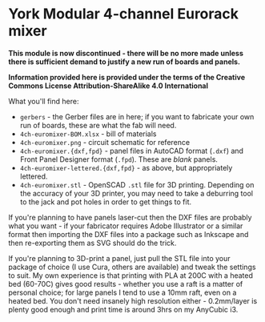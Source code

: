 # York Modular 4-channel Eurorack mixer

**This module is now discontinued - there will be no more made unless there is sufficient demand to justify a new run of boards and panels.**

**Information provided here is provided under the terms of the Creative Commons License Attribution-ShareAlike 4.0 International**

What you'll find here:

- `gerbers` - the Gerber files are in here; if you want to fabricate your own run of boards, these are what the fab will need.
- `4ch-euromixer-BOM.xlsx` - bill of materials
- `4ch-euromixer.png` - circuit schematic for reference
- `4ch-euromixer.{dxf,fpd}` - panel files in AutoCAD format (`.dxf`) and Front Panel Designer format (`.fpd`). These are _blank_ panels.
- `4ch-euromixer-lettered.{dxf,fpd}` - as above, but appropriately lettered.
- `4ch-euromixer.stl` - OpenSCAD `.stl` file for 3D printing. Depending on the accuracy of your 3D printer, you may need to take a deburring tool to the jack and pot holes in order to get things to fit.

If you're planning to have panels laser-cut then the DXF files are probably what you want - if your fabricator requires Adobe Illustrator or a similar format 
then importing the DXF files into a package such as Inkscape and then re-exporting them as SVG should do the trick.

If you're planning to 3D-print a panel, just pull the STL file into your package of choice (I use Cura, others are available) and tweak the settings to suit.
My own experience is that printing with PLA at 200C with a heated bed (60-70C) gives good results - whether you use a raft is a matter of personal choice; for
large panels I tend to use a 10mm raft, even on a heated bed. You don't need insanely high resolution either - 0.2mm/layer is plenty good enough and print time
is around 3hrs on my AnyCubic i3.